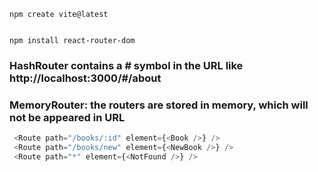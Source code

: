 ```shell
npm create vite@latest

```

```shell

npm install react-router-dom
```

### HashRouter contains a # symbol in the URL like http://localhost:3000/#/about  
### MemoryRouter: the routers are stored in memory, which will not be appeared in URL

 ```javascript
  <Route path="/books/:id" element={<Book />} />
  <Route path="/books/new" element={<NewBook />} />
  <Route path="*" element={<NotFound />} />
 ```
 